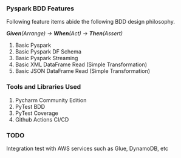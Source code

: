 ### Pyspark BDD Features 

Following feature items abide the following BDD design philosophy.

_**Given**(Arrange) -> **When**(Act) -> **Then**(Assert)_

1. Basic Pyspark
2. Basic Pyspark DF Schema 
3. Basic Pyspark Streaming
4. Basic XML DataFrame Read (Simple Transformation)
5. Basic JSON DataFrame Read (Simple Transformation)

### Tools and Libraries Used
1. Pycharm Community Edition
2. PyTest BDD
3. PyTest Coverage
4. Github Actions CI/CD

### TODO
Integration test with AWS services such as Glue, DynamoDB, etc

